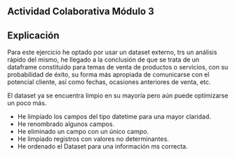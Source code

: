 Actividad Colaborativa Módulo 3
---------------------------

Explicación
------------
Para este ejercicio he optado por usar un dataset externo, trs un análisis rápido del mismo, he llegado a la conclusión 
de que se trata de un dataframe constituido para temas de venta de productos o servicios, con su probabilidad de éxito,
su forma más apropiada de comunicarse con el potencial cliente, así como fechas, ocasiones anteriores de venta, etc.

El dataset ya se encuentra limpio en su mayoría pero aún puede optimizarse un poco más.

- He limpiado los campos del tipo datetime para una mayor claridad.
- He renombrado algunos campos.
- He eliminado un campo con un único campo.
- He limpiado registros con valores no determinantes.
- He ordenado el Dataset para una información ms correcta.
